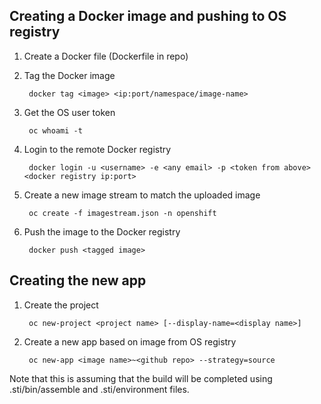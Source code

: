 ## Creating a Docker image and pushing to OS registry
1. Create a Docker file (Dockerfile in repo)
2. Tag the Docker image 

        docker tag <image> <ip:port/namespace/image-name>
3. Get the OS user token

        oc whoami -t
4. Login to the remote Docker registry
       
        docker login -u <username> -e <any email> -p <token from above> <docker registry ip:port>
5. Create a new image stream to match the uploaded image

        oc create -f imagestream.json -n openshift
6. Push the image to the Docker registry

        docker push <tagged image>

## Creating the new app
1. Create the project

        oc new-project <project name> [--display-name=<display name>]
2. Create a new app based on image from OS registry

        oc new-app <image name>~<github repo> --strategy=source
Note that this is assuming that the build will be completed using .sti/bin/assemble and .sti/environment files.
        
        
